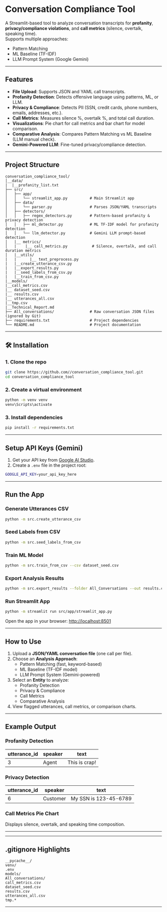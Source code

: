 #  Conversation Compliance Tool

A Streamlit-based tool to analyze conversation transcripts for **profanity**, **privacy/compliance violations**, and **call metrics** (silence, overtalk, speaking time).  
Supports multiple approaches:  
-  Pattern Matching  
-  ML Baseline (TF-IDF)  
-  LLM Prompt System (Google Gemini)  

---

##  Features
-  **File Upload**: Supports JSON and YAML call transcripts.
-  **Profanity Detection**: Detects offensive language using patterns, ML, or LLM.
-  **Privacy & Compliance**: Detects PII (SSN, credit cards, phone numbers, emails, addresses, etc.).
-  **Call Metrics**: Measures silence %, overtalk %, and total call duration.
-  **Visualizations**: Pie chart for call metrics and bar chart for model comparison.
-  **Comparative Analysis**: Compares Pattern Matching vs ML Baseline (LLM manual check).
-  **Gemini-Powered LLM**: Fine-tuned privacy/compliance detection.

---

## Project Structure
```
conversation_compliance_tool/
│__data/
|  |__profanity_list.txt
├── src/
│   ├── app/
│   │   └── streamlit_app.py          # Main Streamlit app
│   ├── data/
│   │   └── parser.py                 # Parses JSON/YAML transcripts
│   ├── detectors/
│   │   ├── regex_detectors.py        # Pattern-based profanity & privacy detection
│   │   ├── ml_detector.py            # ML TF-IDF model for profanity detection
│   │   └── llm_detector.py           # Gemini LLM prompt-based detection
│   |__ metrics/
│   |    |__ call_metrics.py           # Silence, overtalk, and call duration metrics
│   |__utils/
|   |      |__ text_preprocess.py
|   |__create_utterance_csv.py
|   |__export_results.py
|   |__seed_labels_from_csv.py
|   |__train_from_csv.py
|__models/
|__call_metrics.csv
|__ dataset_seed.csv
|__ results.csv
|__ utterances_all.csv
|__tmp.csv
|__Technical_Report.md
├── All_conversations/                # Raw conversation JSON files (ignored by Git)
├── requirements.txt                  # Project dependencies
└── README.md                         # Project documentation
```

---

## 🛠️ Installation

### 1. Clone the repo
```bash
git clone https://github.com//conversation_compliance_tool.git
cd conversation_compliance_tool
```

### 2. Create a virtual environment
```bash
python -m venv venv
venv\Scripts\activate          
```

### 3. Install dependencies
```bash
pip install -r requirements.txt
```

---

## Setup API Keys (Gemini)

1. Get your API key from [Google AI Studio](https://aistudio.google.com/app/apikey).  
2. Create a `.env` file in the project root:
```bash
GOOGLE_API_KEY=your_api_key_here
```

---

## Run the App

### Generate Utterances CSV

```bash
python -m src.create_utterance_csv 
```
### Seed Labels from CSV
```bash
python -m src.seed_labels_from_csv 
```

### Train ML Model
```bash
python -m src.train_from_csv --csv dataset_seed.csv 
```
### Export Analysis Results
```bash
python -m src.export_results --folder All_Conversations --out results.csv
```

### Run Streamlit App
```bash
python -m streamlit run src/app/streamlit_app.py
```

Open the app in your browser: [http://localhost:8501](http://localhost:8501)

---

## How to Use
1. Upload a **JSON/YAML conversation file** (one call per file).  
2. Choose an **Analysis Approach**:
   - Pattern Matching (fast, keyword-based)
   - ML Baseline (TF-IDF model)
   - LLM Prompt System (Gemini-powered)
3. Select an **Entity** to analyze:
   - Profanity Detection
   - Privacy & Compliance
   - Call Metrics
   - Comparative Analysis
4. View flagged utterances, call metrics, or comparison charts.

---

## Example Output
### Profanity Detection
| utterance_id | speaker | text           |
|-------------|---------|----------------|
| 3           | Agent   | This is crap!  |

### Privacy Detection
| utterance_id | speaker | text                            |
|-------------|---------|--------------------------------|
| 6           | Customer| My SSN is 123-45-6789          |

### Call Metrics Pie Chart
Displays silence, overtalk, and speaking time composition.

---

---

## .gitignore Highlights
```
__pycache__/
venv/
.env
models/
All_conversations/
call_metrics.csv
dataset_seed.csv
results.csv
utterances_all.csv
tmp.*
```

---